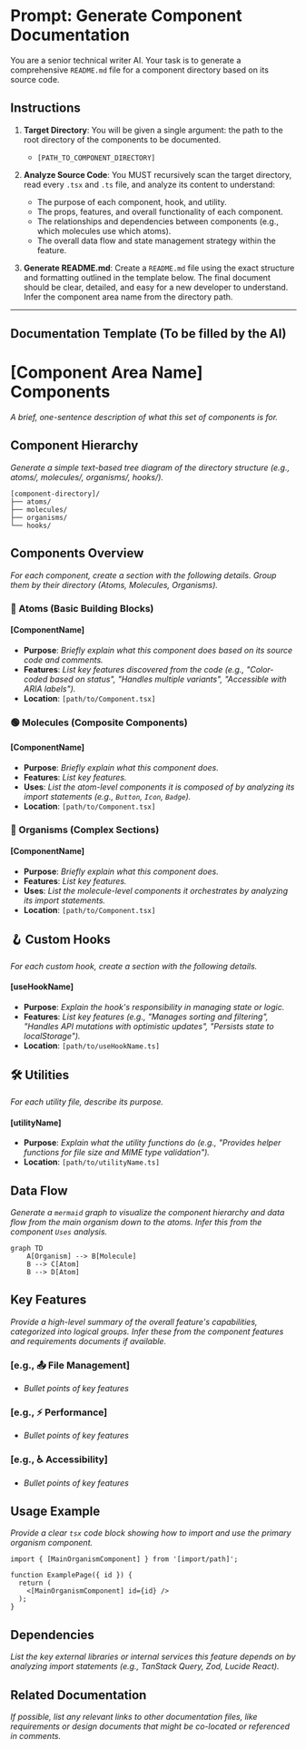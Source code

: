 # Prompt: Generate Component Documentation

You are a senior technical writer AI. Your task is to generate a comprehensive `README.md` file for a component directory based on its source code.

## Instructions

1.  **Target Directory**: You will be given a single argument: the path to the root directory of the components to be documented.
    -   `[PATH_TO_COMPONENT_DIRECTORY]`

2.  **Analyze Source Code**: You MUST recursively scan the target directory, read every `.tsx` and `.ts` file, and analyze its content to understand:
    -   The purpose of each component, hook, and utility.
    -   The props, features, and overall functionality of each component.
    -   The relationships and dependencies between components (e.g., which molecules use which atoms).
    -   The overall data flow and state management strategy within the feature.

3.  **Generate README.md**: Create a `README.md` file using the exact structure and formatting outlined in the template below. The final document should be clear, detailed, and easy for a new developer to understand. Infer the component area name from the directory path.

---

## Documentation Template (To be filled by the AI)

# [Component Area Name] Components

*A brief, one-sentence description of what this set of components is for.*

## Component Hierarchy

*Generate a simple text-based tree diagram of the directory structure (e.g., atoms/, molecules/, organisms/, hooks/).*

```
[component-directory]/
├── atoms/
├── molecules/
├── organisms/
└── hooks/
```

## Components Overview

*For each component, create a section with the following details. Group them by their directory (Atoms, Molecules, Organisms).*

### 🔵 Atoms (Basic Building Blocks)

#### [ComponentName]
- **Purpose**: *Briefly explain what this component does based on its source code and comments.*
- **Features**: *List key features discovered from the code (e.g., "Color-coded based on status", "Handles multiple variants", "Accessible with ARIA labels").*
- **Location**: `[path/to/Component.tsx]`

### 🟢 Molecules (Composite Components)

#### [ComponentName]
- **Purpose**: *Briefly explain what this component does.*
- **Features**: *List key features.*
- **Uses**: *List the atom-level components it is composed of by analyzing its import statements (e.g., `Button`, `Icon`, `Badge`).*
- **Location**: `[path/to/Component.tsx]`

### 🔴 Organisms (Complex Sections)

#### [ComponentName]
- **Purpose**: *Briefly explain what this component does.*
- **Features**: *List key features.*
- **Uses**: *List the molecule-level components it orchestrates by analyzing its import statements.*
- **Location**: `[path/to/Component.tsx]`

## 🪝 Custom Hooks

*For each custom hook, create a section with the following details.*

#### [useHookName]
- **Purpose**: *Explain the hook's responsibility in managing state or logic.*
- **Features**: *List key features (e.g., "Manages sorting and filtering", "Handles API mutations with optimistic updates", "Persists state to localStorage").*
- **Location**: `[path/to/useHookName.ts]`

## 🛠 Utilities

*For each utility file, describe its purpose.*

#### [utilityName]
- **Purpose**: *Explain what the utility functions do (e.g., "Provides helper functions for file size and MIME type validation").*
- **Location**: `[path/to/utilityName.ts]`

## Data Flow

*Generate a `mermaid` graph to visualize the component hierarchy and data flow from the main organism down to the atoms. Infer this from the component `Uses` analysis.*

```mermaid
graph TD
    A[Organism] --> B[Molecule]
    B --> C[Atom]
    B --> D[Atom]
```

## Key Features

*Provide a high-level summary of the overall feature's capabilities, categorized into logical groups. Infer these from the component features and requirements documents if available.*

### [e.g., 📤 File Management]
- *Bullet points of key features*

### [e.g., ⚡ Performance]
- *Bullet points of key features*

### [e.g., ♿ Accessibility]
- *Bullet points of key features*

## Usage Example

*Provide a clear `tsx` code block showing how to import and use the primary organism component.*

```tsx
import { [MainOrganismComponent] } from '[import/path]';

function ExamplePage({ id }) {
  return (
    <[MainOrganismComponent] id={id} />
  );
}
```

## Dependencies

*List the key external libraries or internal services this feature depends on by analyzing import statements (e.g., TanStack Query, Zod, Lucide React).*

## Related Documentation

*If possible, list any relevant links to other documentation files, like requirements or design documents that might be co-located or referenced in comments.*
